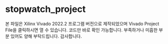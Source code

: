 # stopwatch_project
본 파일은 Xilinx Vivado 2022.2 프로그램 버전으로 제작되었으며 Vivado Project File을 클릭하시면 열 수 있습니다. 코드만 바로 확인 가능합니다. 부족하거나 미흡한 부분 있어도 양해 부탁드립니다. 감사합니다.
